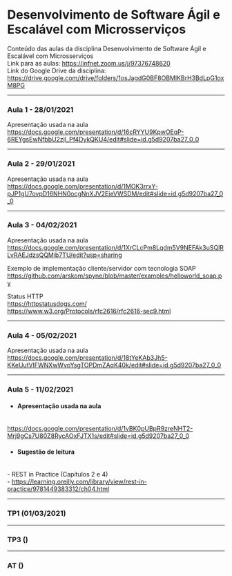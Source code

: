 # Desenvolvimento de Software Ágil e Escalável com Microsserviços
Conteúdo das aulas da disciplina Desenvolvimento de Software Ágil e Escalável com Microsserviços
<br>Link para as aulas: https://infnet.zoom.us/j/97376748620
<br>Link do Google Drive da disciplina: https://drive.google.com/drive/folders/1osJagdG0BF8OBMlKBrH3BdLpG1oxM8PG

---

### Aula 1 - 28/01/2021
Apresentação usada na aula
<br>https://docs.google.com/presentation/d/16cRYYU9KpwOEqP-6REYgsEwNfbbU2zjl_Pf4DykQKU4/edit#slide=id.g5d9207ba27_0_0

---

### Aula 2 - 29/01/2021
Apresentação usada na aula
<br>https://docs.google.com/presentation/d/1MOK3rrxY-pJP1gU7ovpD16NHN0ocgNnXJV2EjeVWSDM/edit#slide=id.g5d9207ba27_0_0

---

### Aula 3 - 04/02/2021
Apresentação usada na aula
<br>https://docs.google.com/presentation/d/1XrCLcPm8Lqdm5V9NEFAk3uSQlRLvRAEJdzsQQMib7TU/edit?usp=sharing

Exemplo de implementação cliente/servidor com tecnologia SOAP
<br>https://github.com/arskom/spyne/blob/master/examples/helloworld_soap.py

Status HTTP
<br>https://httpstatusdogs.com/
<br>https://www.w3.org/Protocols/rfc2616/rfc2616-sec9.html

---

### Aula 4 - 05/02/2021
Apresentação usada na aula
<br>https://docs.google.com/presentation/d/18tYeKAb3Jh5-KKeUutVIFWNXwWvpYsgTOPDmZAqK40k/edit#slide=id.g5d9207ba27_0_0

---


### Aula 5 - 11/02/2021
* #### Apresentação usada na aula
<br>https://docs.google.com/presentation/d/1vBK0pUBpR9zreNHT2-Mrj9gCs7U80Z8RycAOxFJTX1s/edit#slide=id.g5d9207ba27_0_0

* #### Sugestão de leitura
<br>- REST in Practice (Capítulos 2 e 4)
<br>- https://learning.oreilly.com/library/view/rest-in-practice/9781449383312/ch04.html

---

### TP1 (01/03/2021)
---
### TP3 ()
---
### AT ()
